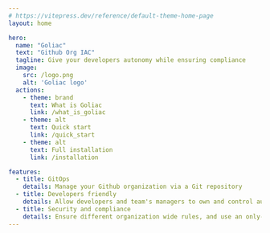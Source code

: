 ```yaml
---
# https://vitepress.dev/reference/default-theme-home-page
layout: home

hero:
  name: "Goliac"
  text: "Github Org IAC"
  tagline: Give your developers autonomy while ensuring compliance
  image:
    src: /logo.png
    alt: 'Goliac logo'
  actions:
    - theme: brand
      text: What is Goliac
      link: /what_is_goliac
    - theme: alt
      text: Quick start
      link: /quick_start
    - theme: alt
      text: Full installation
      link: /installation

features:
  - title: GitOps
    details: Manage your Github organization via a Git repository
  - title: Developers friendly
    details: Allow developers and team's managers to own and control autonomously their repositories inside your organization, while keeping an auditing track via GitOps
  - title: Security and compliance
    details: Ensure different organization wide rules, and use an only-teams permissions approach
---
```


